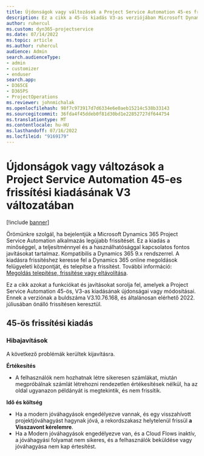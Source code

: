 ```yaml
---
title: Újdonságok vagy változások a Project Service Automation 45-es frissítési kiadásának V3 változatában
description: Ez a cikk a 45-ös kiadás V3-as verziójában Microsoft Dynamics 365 Project Service Automation elérhető funkciókat és javításokat sorolja fel.
author: ruhercul
ms.custom: dyn365-projectservice
ms.date: 07/14/2022
ms.topic: article
ms.author: ruhercul
audience: Admin
search.audienceType:
- admin
- customizer
- enduser
search.app:
- D365CE
- D365PS
- ProjectOperations
ms.reviewer: johnmichalak
ms.openlocfilehash: 98f7c973917d7d6334e6e0aeb15214c538b33143
ms.sourcegitcommit: 36fda4f45ddeb0f81d30bd1e22852727df644754
ms.translationtype: MT
ms.contentlocale: hu-HU
ms.lasthandoff: 07/16/2022
ms.locfileid: "9169179"
---
```

# <a name="whats-new-or-changed-in-project-service-automation-update-release-45-v3"></a>Újdonságok vagy változások a Project Service Automation 45-es frissítési kiadásának V3 változatában

[!include [banner](../includes/psa-now-project-operations.md)]

Örömünkre szolgál, ha bejelentjük a Microsoft Dynamics 365 Project Service Automation alkalmazás legújabb frissítését. Ez a kiadás a minőséggel, a teljesítménnyel és a használhatósággal kapcsolatos fontos javításokat tartalmaz. Kompatibilis a Dynamics 365 9.x rendszerrel. A kiadásra frissítéshez keresse fel a Dynamics 365 online megoldások felügyeleti központját, és telepítse a frissítést. További információ: [Megoldás telepítése, frissítése vagy eltávolítása](/power-platform/admin/install-remove-preferred-solution).

Ez a cikk azokat a funkciókat és javításokat sorolja fel, amelyek a Project Service Automation 45-ös, V3-as kiadásának újdonságai vagy módosításai. Ennek a verziónak a buldszáma V3.10.76.168, és általánosan elérhető 2022. júliusában önálló frissítésen keresztül.

## <a name="update-release-45"></a>45-ös frissítési kiadás

### <a name="bug-fixes"></a>Hibajavítások

A következő problémák kerültek kijavításra.

**Értékesítés**

- A felhasználók nem hozhatnak létre sikeresen számlákat, miután megpróbálnak számlát létrehozni rendezetlen értékesítések nélkül, ha az oldal ugyanazon példányát is megtekintik, és nem frissítik.

**Idő és költség**

- Ha a modern jóváhagyások engedélyezve vannak, és egy visszahívott projektjóváhagyást hagynak jóvá, a rekordszakasz helytelenül frissül **a Visszavont kérelemre**.
- Ha a Modern jóváhagyások engedélyezve van, és a Cloud Flows inaktív, a jóváhagyási folyamat nem sikeres, és a felhasználók beküldése vagy jóváhagyása nem kap értesítést.
